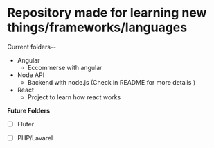 # Repository made for learning new things/frameworks/languages

Current folders--

* Angular
    * Eccommerse with angular
* Node API
    * Backend with node.js (Check in README for more details )
* React
    * Project to learn how react works

**Future Folders**
- [ ] Fluter
- [ ] PHP/Lavarel

